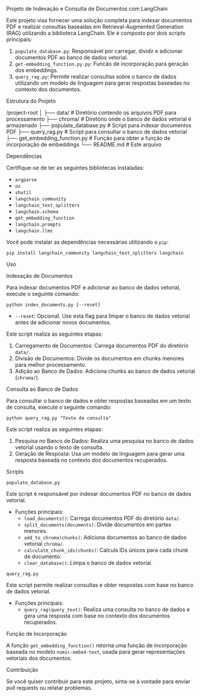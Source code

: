 Projeto de Indexação e Consulta de Documentos com LangChain

Este projeto visa fornecer uma solução completa para indexar documentos PDF e realizar consultas baseadas em Retrieval-Augmented Generation (RAG) utilizando a biblioteca LangChain. Ele é composto por dois scripts principais:

1. `populate_database.py`: Responsável por carregar, dividir e adicionar documentos PDF ao banco de dados vetorial.
2. `get-embedding_function.py.py`: Funcão de incorporação para geração dos embeddings.
3. `query_rag.py`: Permite realizar consultas sobre o banco de dados utilizando um modelo de linguagem para gerar respostas baseadas no contexto dos documentos.


Estrutura do Projeto


/project-root
│
├── data/                   # Diretório contendo os arquivos PDF para processamento
├── chroma/                 # Diretório onde o banco de dados vetorial é armazenado
├── populate_database.py      # Script para indexar documentos PDF
├── query_rag.py            # Script para consultar o banco de dados vetorial
├── get_embedding_function.py # Função para obter a função de incorporação de embeddings
└── README.md               # Este arquivo


Dependências

Certifique-se de ter as seguintes bibliotecas instaladas:

- `argparse`
- `os`
- `shutil`
- `langchain_community`
- `langchain_text_splitters`
- `langchain.schema`
- `get_embedding_function`
- `langchain.prompts`
- `langchain.llms`

Você pode instalar as dependências necessárias utilizando o `pip`:

```
pip install langchain_community langchain_text_splitters langchain
```

Uso

Indexação de Documentos

Para indexar documentos PDF e adicionar ao banco de dados vetorial, execute o seguinte comando:

```
python index_documents.py [--reset]
```

- `--reset`: Opcional. Use esta flag para limpar o banco de dados vetorial antes de adicionar novos documentos.

Este script realiza as seguintes etapas:
1. Carregamento de Documentos: Carrega documentos PDF do diretório `data/`.
2. Divisão de Documentos: Divide os documentos em chunks menores para melhor processamento.
3. Adição ao Banco de Dados: Adiciona chunks ao banco de dados vetorial (`chroma/`).

Consulta ao Banco de Dados

Para consultar o banco de dados e obter respostas baseadas em um texto de consulta, execute o seguinte comando:

```
python query_rag.py "Texto da consulta"
```

Este script realiza as seguintes etapas:
1. Pesquisa no Banco de Dados: Realiza uma pesquisa no banco de dados vetorial usando o texto de consulta.
2. Geração de Resposta: Usa um modelo de linguagem para gerar uma resposta baseada no contexto dos documentos recuperados.

Scripts

`populate_database.py`

Este script é responsável por indexar documentos PDF no banco de dados vetorial.

- Funções principais:
  - `load_documents()`: Carrega documentos PDF do diretório `data/`.
  - `split_documents(documents)`: Divide documentos em partes menores.
  - `add_to_chroma(chunks)`: Adiciona documentos ao banco de dados vetorial `chroma/`.
  - `calculate_chunk_ids(chunks)`: Calcula IDs únicos para cada chunk de documento.
  - `clear_database()`: Limpa o banco de dados vetorial.

`query_rag.py`

Este script permite realizar consultas e obter respostas com base no banco de dados vetorial.

- Funções principais:
  - `query_rag(query_text)`: Realiza uma consulta no banco de dados e gera uma resposta com base no contexto dos documentos recuperados.

Função de Incorporação

A função `get_embedding_function()` retorna uma função de incorporação baseada no modelo `nomic-embed-text`, usada para gerar representações vetoriais dos documentos.

Contribuição

Se você quiser contribuir para este projeto, sinta-se à vontade para enviar pull requests ou relatar problemas.
